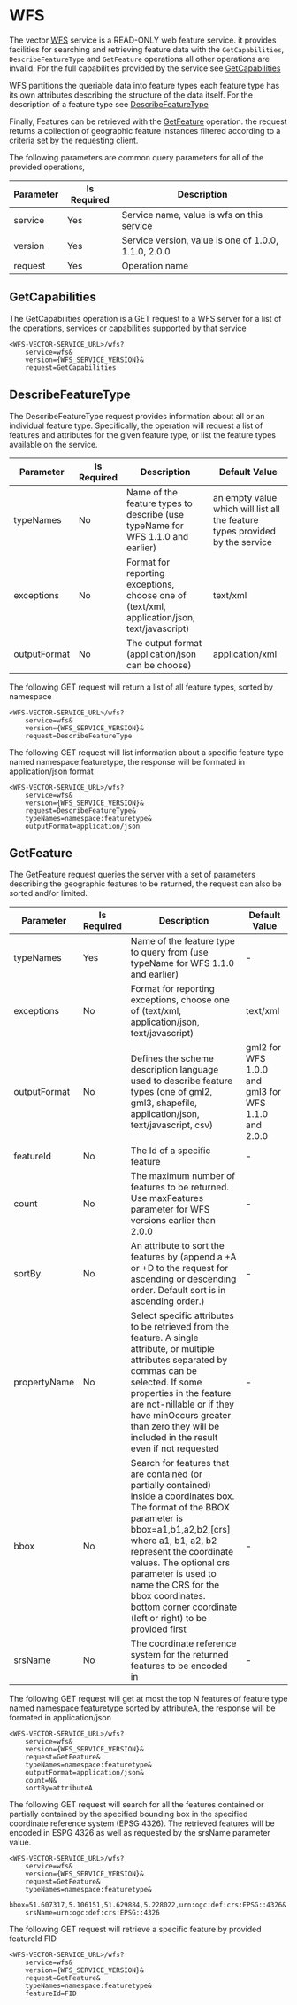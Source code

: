 # WFS

The vector [WFS](/ogc-protocols/ogc-wfs.md) service is a READ-ONLY web feature service.
it provides facilities for searching and retrieving feature data with the `GetCapabilities`, `DescribeFeatureType` and `GetFeature` operations all other operations are invalid.
For the full capabilities provided by the service see [GetCapabilities](#getcapabilities)

WFS partitions the queriable data into feature types each feature type has its own attributes describing the structure of the data itself.
For the description of a feature type see [DescribeFeatureType](#describefeaturetype)

Finally, Features can be retrieved with the [GetFeature](#getfeature) operation. the request returns a collection of geographic feature instances filtered according to a criteria set by the requesting client.

The following parameters are common query parameters for all of the provided operations,

| Parameter | Is Required | Description |
|-|-|-|
| service | Yes | Service name, value is wfs on this service |
| version | Yes | Service version, value is one of 1.0.0, 1.1.0, 2.0.0 |
| request | Yes | Operation name |

## GetCapabilities
The GetCapabilities operation is a GET request to a WFS server for a list of the operations, services or capabilities supported by that service

```
<WFS-VECTOR-SERVICE_URL>/wfs?
    service=wfs&
    version={WFS_SERVICE_VERSION}&
    request=GetCapabilities
```

## DescribeFeatureType
The DescribeFeatureType request provides information about all or an individual feature type.
Specifically, the operation will request a list of features and attributes for the given feature type, or list the feature types available on the service.

| Parameter | Is Required | Description | Default Value |
|-|-|-|-|
| typeNames | No | Name of the feature types to describe (use typeName for WFS 1.1.0 and earlier) | an empty value which will list all the feature types provided by the service |
| exceptions | No | Format for reporting exceptions, choose one of (text/xml, application/json, text/javascript) | text/xml |
| outputFormat | No | The output format (application/json can be choose)  | application/xml |

The following GET request will return a list of all feature types, sorted by namespace

```
<WFS-VECTOR-SERVICE_URL>/wfs?
    service=wfs&
    version={WFS_SERVICE_VERSION}&
    request=DescribeFeatureType
```

The following GET request will list information about a specific feature type named namespace:featuretype, the response will be formated in application/json format

```
<WFS-VECTOR-SERVICE_URL>/wfs?
    service=wfs&
    version={WFS_SERVICE_VERSION}&
    request=DescribeFeatureType&
    typeNames=namespace:featuretype&
    outputFormat=application/json
```

## GetFeature
The GetFeature request queries the server with a set of parameters describing the geographic features to be returned, the request can also be sorted and/or limited.

| Parameter | Is Required | Description | Default Value |
|-|-|-|-|
| typeNames | Yes | Name of the feature type to query from (use typeName for WFS 1.1.0 and earlier) | - |
| exceptions | No | Format for reporting exceptions, choose one of (text/xml, application/json, text/javascript) | text/xml |
| outputFormat | No | Defines the scheme description language used to describe feature types (one of gml2, gml3, shapefile, application/json, text/javascript, csv)  | gml2 for WFS 1.0.0 and gml3 for WFS 1.1.0 and 2.0.0 |
| featureId | No | The Id of a specific feature | - |
| count | No | The maximum number of features to be returned. Use maxFeatures parameter for WFS versions earlier than 2.0.0 | - |
| sortBy | No | An attribute to sort the features by (append a +A or +D to the request for ascending or descending order. Default sort is in ascending order.) | - |
| propertyName | No | Select specific attributes to be retrieved from the feature. A single attribute, or multiple attributes separated by commas can be selected.  If some properties in the feature are not-nillable or if they have minOccurs greater than zero they will be included in the result even if not requested | - |
| bbox | No | Search for features that are contained (or partially contained) inside a coordinates box. The format of the BBOX parameter is bbox=a1,b1,a2,b2,[crs] where a1, b1, a2, b2 represent the coordinate values. The optional crs parameter is used to name the CRS for the bbox coordinates. bottom corner coordinate (left or right) to be provided first | - |
| srsName | No | The coordinate reference system for the returned features to be encoded in | - |

The following GET request will get at most the top N features of feature type named namespace:featuretype sorted by attributeA, the response will be formated in application/json

```
<WFS-VECTOR-SERVICE_URL>/wfs?
    service=wfs&
    version={WFS_SERVICE_VERSION}&
    request=GetFeature&
    typeNames=namespace:featuretype&
    outputFormat=application/json&
    count=N&
    sortBy=attributeA
```

The following GET request will search for all the features contained or partially contained by the specified bounding box in the specified coordinate reference system (EPSG 4326).
The retrieved features will be encoded in ESPG 4326 as well as requested by the srsName parameter value.

```
<WFS-VECTOR-SERVICE_URL>/wfs?
    service=wfs&
    version={WFS_SERVICE_VERSION}&
    request=GetFeature&
    typeNames=namespace:featuretype&
    bbox=51.607317,5.106151,51.629884,5.228022,urn:ogc:def:crs:EPSG::4326&
    srsName=urn:ogc:def:crs:EPSG::4326
```

The following GET request will retrieve a specific feature by provided featureId FID

```
<WFS-VECTOR-SERVICE_URL>/wfs?
    service=wfs&
    version={WFS_SERVICE_VERSION}&
    request=GetFeature&
    typeNames=namespace:featuretype&
    featureId=FID
```
